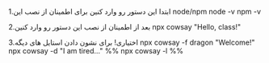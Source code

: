 1.ابتدا این دستور رو وارد کنین برای اطمینان از نصب این node/npm
node -v
npm -v

2.بعد از اطمینان از نصب این دستور رو وارد کنین
npx cowsay "Hello, class!"

3.اختیاری! برای نشون دادن استایل های دیگه
npx cowsay -f dragon "Welcome!"
npx cowsay -d "I am tired..."
%% npx cowsay -l   %%